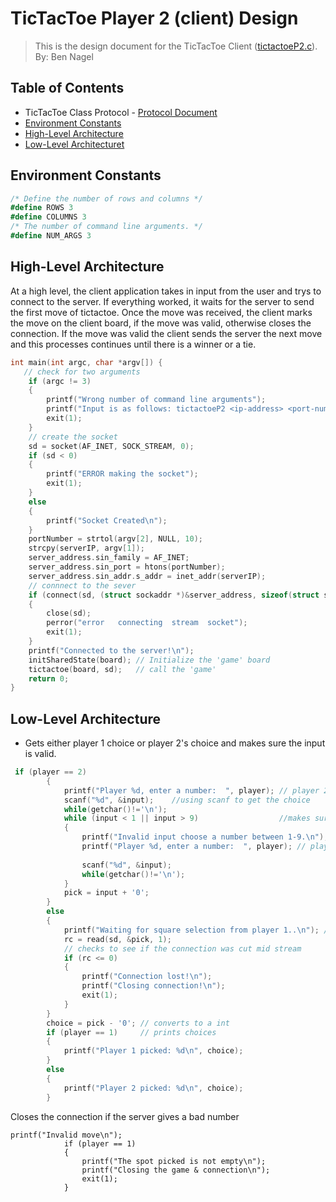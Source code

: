 # TicTacToe Player 2 (client) Design
> This is the design document for the TicTacToe Client ([tictactoeP2.c](https://github.com/CSE-5462-Spring-2021/assignment3-conner-n-ben/blob/master/tictactoeP2.c)).  
> By: Ben Nagel

## Table of Contents
- TicTacToe Class Protocol - [Protocol Document](https://docs.google.com/document/d/18NELyK0rywzaeZ_eVgDlaO9Z9MJ82zlH7tFRHX5Gh6M/edit?usp=sharing)
- [Environment Constants](#environment-constants)
- [High-Level Architecture](#high-level-architecture)
- [Low-Level Architecturet](#low-level-architecture)

## Environment Constants
```C#
/* Define the number of rows and columns */
#define ROWS 3 
#define COLUMNS 3
/* The number of command line arguments. */
#define NUM_ARGS 3
```

## High-Level Architecture
At a high level, the client application takes in input from the user and trys to connect to the server. If everything worked, it waits for the server to send the first move of tictactoe. Once the move was received, the client marks the move on the client board, if the move was valid, otherwise closes the connection. If the move was valid the client sends the server the next move and this processes continues until there is a winner or a tie.
```C
int main(int argc, char *argv[]) {
   // check for two arguments
    if (argc != 3)
    {
        printf("Wrong number of command line arguments");
        printf("Input is as follows: tictactoeP2 <ip-address> <port-num>");
        exit(1);
    }
    // create the socket
    sd = socket(AF_INET, SOCK_STREAM, 0);
    if (sd < 0)
    {
        printf("ERROR making the socket");
        exit(1);
    }
    else
    {
        printf("Socket Created\n");
    }
    portNumber = strtol(argv[2], NULL, 10);
    strcpy(serverIP, argv[1]);
    server_address.sin_family = AF_INET;
    server_address.sin_port = htons(portNumber);
    server_address.sin_addr.s_addr = inet_addr(serverIP);
    // connnect to the sever
    if (connect(sd, (struct sockaddr *)&server_address, sizeof(struct sockaddr_in)) < 0)
    {
        close(sd);
        perror("error	connecting	stream	socket");
        exit(1);
    }
    printf("Connected to the server!\n");
    initSharedState(board); // Initialize the 'game' board
    tictactoe(board, sd);   // call the 'game'
    return 0;
}
```

## Low-Level Architecture
- Gets either player 1 choice or player 2's choice and makes sure the input is valid.
```C
 if (player == 2)
        {
            printf("Player %d, enter a number:  ", player); // player 2 picks a spot
            scanf("%d", &input);    //using scanf to get the choice
            while(getchar()!='\n');
            while (input < 1 || input > 9)                  //makes sure the input is between 1-9
            {
                printf("Invalid input choose a number between 1-9.\n");
                printf("Player %d, enter a number:  ", player); // player 2 picks a spot
                
                scanf("%d", &input);
                while(getchar()!='\n');
            }
            pick = input + '0';
        }
        else
        {
            printf("Waiting for square selection from player 1..\n"); // gets chosen spot from player 1
            rc = read(sd, &pick, 1);
            // checks to see if the connection was cut mid stream
            if (rc <= 0)
            {
                printf("Connection lost!\n");
                printf("Closing connection!\n");
                exit(1);
            }
        }
        choice = pick - '0'; // converts to a int
        if (player == 1)     // prints choices
        {
            printf("Player 1 picked: %d\n", choice);
        }
        else
        {
            printf("Player 2 picked: %d\n", choice);
        }
```
Closes the connection if the server gives a bad number 
```
printf("Invalid move\n");
            if (player == 1)
            {
                printf("The spot picked is not empty\n");
                printf("Closing the game & connection\n");
                exit(1);
            }
            
```
